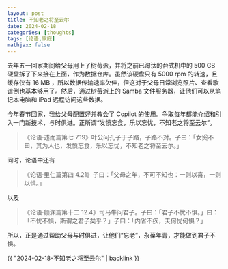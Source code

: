 ```yaml
---
layout: post
title: 不知老之将至云尔
date: 2024-02-18
categories: [thoughts]
tags: [论语,家庭]
mathjax: false
---
```


去年五一回家期间给父母用上了树莓派，并将之前已淘汰的台式机中的 500 GB 硬盘拆了下来接在上面，作为数据仓库。虽然该硬盘只有 5000 rpm 的转速，且缓存仅有 16 MB ，所以数据传输速率欠佳，但这对于父母日常浏览照片、查看歌谱倒也基本够用了。然后，通过树莓派上的 Samba 文件服务器，让他们可以从笔记本电脑和 iPad 远程访问这些数据。

今年春节回家，我给父母配置好并教会了 Copilot 的使用。争取每年都能介绍和引入一门新技术，与时俱进。正所谓“发愤忘食，乐以忘忧，不知老之将至云尔”。

> 《论语·述而篇第七 7.19》叶公问孔子于子路，子路不对。子曰：「女奚不曰，其为人也，发愤忘食，乐以忘忧，不知老之将至云尔。」

同时，论语中还有

> 《论语·里仁篇第四 4.21》子曰：「父母之年，不可不知也：一则以喜，一则以惧。」

以及

> 《论语·颜渊篇第十二 12.4》司马牛问君子。子曰：「君子不忧不惧。」曰：「不忧不惧，斯谓之君子矣乎？」子曰：「内省不疚，夫何忧何惧？」

所以，正是通过帮助父母与时俱进，让他们“忘老”，永葆年青，才能做到君子不惧。

{{ "2024-02-18-不知老之将至云尔" | backlink }}
